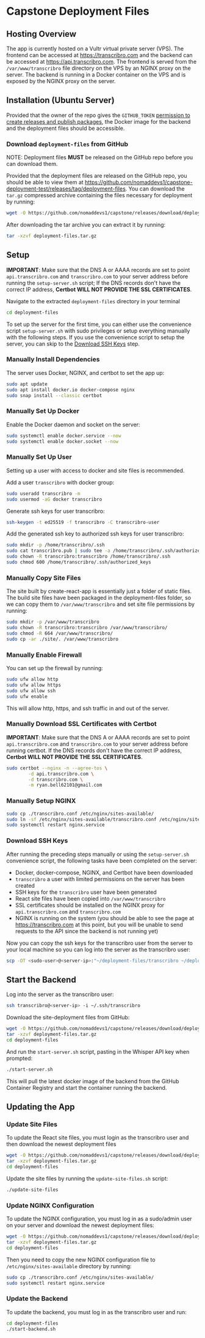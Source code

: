 # Capstone Deployment Files

## Hosting Overview <a name="overview"></a>

The app is currently hosted on a Vultr virtual private server (VPS). The frontend can be accessed at https://transcribro.com and the backend can be accessed at https://api.transcribro.com. The frontend is served from the `/var/www/transcribro` file directory on the VPS by an NGINX proxy on the server. The backend is running in a Docker container on the VPS and is exposed by the NGINX proxy on the server.

## Installation (Ubuntu Server) <a name="install"></a>

Provided that the owner of the repo gives the `GITHUB_TOKEN` [permission to create releases and publish packages](https://docs.github.com/en/repositories/managing-your-repositorys-settings-and-features/enabling-features-for-your-repository/managing-github-actions-settings-for-a-repository), the Docker image for the backend and the deployment files should be accessible.

### Download `deployment-files` from GitHub <a name="download"></a>

NOTE: Deployment files **MUST** be released on the GitHub repo before you can download them.

Provided that the deployment files are released on the GitHub repo, you should be able to view them at https://github.com/nomaddevs1/capstone-deployment-test/releases/tag/deployment-files. You can download the `tar.gz` compressed archive containing the files necessary for deployment by running:

```sh
wget -O https://github.com/nomaddevs1/capstone/releases/download/deployment-files/deployment-files.tar.gz
```

After downloading the tar archive you can extract it by running:

```sh
tar -xzvf deployment-files.tar.gz
```

## Setup <a name="setup"></a>

**IMPORTANT**: Make sure that the DNS A or AAAA records are set to point `api.transcribro.com` and `transcribro.com` to your server address before running the `setup-server.sh` script; If the DNS records don't have the correct IP address, **Certbot WILL NOT PROVIDE THE SSL CERTIFICATES**.

Navigate to the extracted `deployment-files` directory in your terminal

```sh
cd deployment-files
```

To set up the server for the first time, you can either use the convenience script `setup-server.sh` with sudo privileges or setup everything manually with the following steps. If you use the convenience script to setup the server, you can skip to the [Download SSH Keys](#download-ssh-keys) step.

### Manually Install Dependencies <a name="manual-install-dependencies"></a>

The server uses Docker, NGINX, and certbot to set the app up:

```sh
sudo apt update
sudo apt install docker.io docker-compose nginx
sudo snap install --classic certbot
```

### Manually Set Up Docker <a name="manual-setup-docker"></a>

Enable the Docker daemon and socket on the server:

```sh
sudo systemctl enable docker.service --now
sudo systemctl enable docker.socket --now
```

### Manually Set Up User <a name="manual-setup-user"></a>

Setting up a user with access to docker and site files is recommended.

Add a user `transcribro` with docker group:

```sh
sudo useradd transcribro -m
sudo usermod -aG docker transcribro
```

Generate ssh keys for user transcribro:

```sh
ssh-keygen -t ed25519 -f transcribro -C transcribro-user
```

Add the generated ssh key to authorized ssh keys for user transcribro:

```sh
sudo mkdir -p /home/transcribro/.ssh
sudo cat transcribro.pub | sudo tee -a /home/transcribro/.ssh/authorized_keys
sudo chown -R transcribro:transcribro /home/transcribro/.ssh
sudo chmod 600 /home/transcribro/.ssh/authorized_keys
```

### Manually Copy Site Files <a name="manual-copy-site-files"></a>

The site built by create-react-app is essentially just a folder of static files. The build site files have been packaged in the deployment-files folder, so we can copy them to `/var/www/transcribro` and set site file permissions by running:

```sh
sudo mkdir -p /var/www/transcribro
sudo chown -R transcribro:transcribro /var/www/transcribro/
sudo chmod -R 664 /var/www/transcribro/
sudo cp -ar ./site/. /var/www/transcribro
```

### Manually Enable Firewall <a name="manual-enable-firewall"></a>

You can set up the firewall by running:

```sh
sudo ufw allow http
sudo ufw allow https
sudo ufw allow ssh
sudo ufw enable
```

This will allow http, https, and ssh traffic in and out of the server.

### Manually Download SSL Certificates with Certbot <a name="manual-setup-certbot"></a>

**IMPORTANT**: Make sure that the DNS A or AAAA records are set to point `api.transcribro.com` and `transcribro.com` to your server address before running certbot. If the DNS records don't have the correct IP address, **Certbot WILL NOT PROVIDE THE SSL CERTIFICATES**.

```sh
sudo certbot --nginx -n --agree-tos \
        -d api.transcribro.com \
        -d transcribro.com \
        -m ryan.bell62101@gmail.com
```

### Manually Setup NGINX <a name="manual-setup-nginx"></a>

```sh
sudo cp ./transcribro.conf /etc/nginx/sites-available/
sudo ln -sf /etc/nginx/sites-available/transcribro.conf /etc/nginx/sites-enabled
sudo systemctl restart nginx.service
```

### Download SSH Keys <a name="download-ssh-keys"></a>

After running the preceding steps manually or using the `setup-server.sh` convenience script, the following tasks have been completed on the server:
- Docker, docker-compose, NGINX, and Certbot have been downloaded
- `transcribro` a user with limited permissions on the server has been created
- SSH keys for the `transcribro` user have been generated
- React site files have been copied into `/var/www/transcribro`
- SSL certificates should be installed on the NGINX proxy for `api.transcribro.com` and `transcribro.com`
- NGINX is running on the system (you should be able to see the page at https://transcribro.com at this point, but you will be unable to send requests to the API since the backend is not running yet)


Now you can copy the ssh keys for the transcribro user from the server to your local machine so you can log into the server as the transcribro user:

```sh
scp -OT <sudo-user>@<server-ip>:"~/deployment-files/transcribro ~/deployment-files/transcribro.pub" "$HOME/.ssh"
```

## Start the Backend <a name="start-backend"></a>

Log into the server as the transcribro user:

```sh
ssh transcribro@<server-ip> -i ~/.ssh/transcribro
```

Download the site-deployment files from GitHub:

```sh
wget -O https://github.com/nomaddevs1/capstone/releases/download/deployment-files/deployment-files.tar.gz
tar -xzvf deployment-files.tar.gz
cd deployment-files
```

And run the `start-server.sh` script, pasting in the Whisper API key when prompted:

```sh
./start-server.sh
```

This will pull the latest docker image of the backend from the GitHub Container Registry and start the container running the backend.

## Updating the App <a name="update"></a>

### Update Site Files <a name="update-site"></a>

To update the React site files, you must login as the transcribro user and then download the newest deployment files

```sh
wget -O https://github.com/nomaddevs1/capstone/releases/download/deployment-files/deployment-files.tar.gz
tar -xzvf deployment-files.tar.gz
cd deployment-files
```
Update the site files by running the `update-site-files.sh` script:

```sh
./update-site-files
```

### Update NGINX Configuration <a name="update-nginx"></a>

To update the NGINX configuration, you must log in as a sudo/admin user on your server and download the newest deployment files:

```sh
wget -O https://github.com/nomaddevs1/capstone/releases/download/deployment-files/deployment-files.tar.gz
tar -xzvf deployment-files.tar.gz
cd deployment-files
```

Then you need to copy the new NGINX configuration file to `/etc/nginx/sites-available` directory by running:

```sh
sudo cp ./transcribro.conf /etc/nginx/sites-available/
sudo systemctl restart nginx.service
```

### Update the Backend <a name="update-"></a>

To update the backend, you must log in as the transcribro user and run:

```sh
cd deployment-files
./start-backend.sh
```

